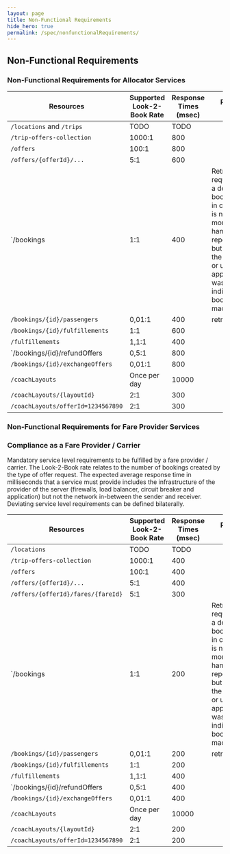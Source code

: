 ```yaml
---
layout: page
title: Non-Functional Requirements
hide_hero: true
permalink: /spec/nonfunctionalRequirements/
---
```


## Non-Functional Requirements

### Non-Functional Requirements for Allocator Services

| Resources  | Supported Look-2-Book Rate | Response Times (msec) | Required Error Handling |
|----|----|----|---|
|`/locations` and `/trips` | TODO | TODO | |
|`/trip-offers-collection` | 1000:1 | 800 | | 
|`/offers` | 100:1 |  800 ||
|`/offers/{offerId}/...` | 5:1 | 600 ||
|`/bookings |  1:1 | 400 | Retry of the booking request followed by a delete booking/{bookingId} in case the booking is not needed any more. The error handling must be repeated for 3 days but no further than the train departure or until an appropriate reply was received indicating that the booking was not made.|
|`/bookings/{id}/passengers` |   0,01:1|   400 | retry| 
|`/bookings/{id}/fulfillements` |    1:1 |  600 | |  
|`/fulfillements`|   1,1:1 |   400 | | 
|`/bookings/{id}/refundOffers |  0,5:1 |   800 | | 
|`/bookings/{id}/exchangeOffers` |   0,01:1 |  800 | | 
|`/coachLayouts` |   Once per day |    10000  | |  
|`/coachLayouts/{layoutId}` |    2:1|  300 | | 
|`/coachLayouts/offerId=1234567890` |    2:1|  300 | | 


### Non-Functional Requirements for Fare Provider Services

### Compliance as a Fare Provider / Carrier


Mandatory service level requirements to be fulfilled by a fare provider / carrier.
The Look-2-Book rate relates to the number of bookings created by the type of offer request.
The expected average response time in milliseconds that a service must provide includes the infrastructure of the provider of the server (firewalls, load balancer, circuit breaker and application) but not the network in-between the sender and receiver.
Deviating service level requirements can be defined bilaterally.


| Resources  | Supported Look-2-Book Rate | Response Times (msec) | Required Error Handling |
|----|----|----|---|
|`/locations` | TODO | TODO | |
|`/trip-offers-collection` | 1000:1 | 400 | | 
|`/offers` | 100:1 |  400 ||
|`/offers/{offerId}/...` | 5:1 | 400 ||
|`/offers/{offerId}/fares/{fareId}` |    5:1|  300 || 
|`/bookings |  1:1 | 200 | Retry of the booking request followed by a delete booking/{bookingId} in case the booking is not needed any more. The error handling must be repeated for 3 days but no further than the train departure or until an appropriate reply was received indicating that the booking was not made.|
|`/bookings/{id}/passengers` |   0,01:1|   200 | retry| 
|`/bookings/{id}/fulfillements` |    1:1 |  200 | |  
|`/fulfillements`|   1,1:1 |   400 | | 
|`/bookings/{id}/refundOffers |  0,5:1 |   400 | | 
|`/bookings/{id}/exchangeOffers` |   0,01:1 |  400 | | 
|`/coachLayouts` |   Once per day |    10000  | |  
|`/coachLayouts/{layoutId}` |    2:1|  200 | | 
|`/coachLayouts/offerId=1234567890` |    2:1|  200 | | 



